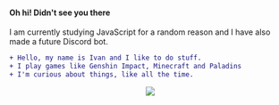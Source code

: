 #### Oh hi! Didn't see you there
I am currently studying JavaScript for a random reason and I have also made a future Discord bot.

```diff
+ Hello, my name is Ivan and I like to do stuff.
+ I play games like Genshin Impact, Minecraft and Paladins
+ I'm curious about things, like all the time.
```

<div align="center">
  <!-- —  Эрик Демидов -->
  <img align="center" src="https://github-readme-stats.vercel.app/api/top-langs/?username=ivnsrrn&hide=shell&title_color=ffffff&text_color=c9cacc&icon_color=2bbc8a&bg_color=1d1f21" />
</div>
